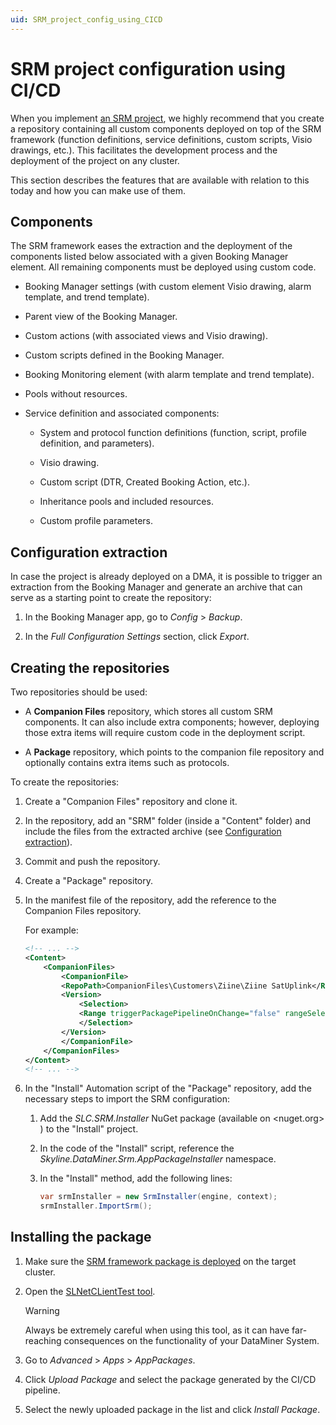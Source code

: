 ```yaml
---
uid: SRM_project_config_using_CICD
---
```


# SRM project configuration using CI/CD

When you implement [an SRM project](xref:About_SRM), we highly recommend that you create a repository containing all custom components deployed on top of the SRM framework (function definitions, service definitions, custom scripts, Visio drawings, etc.). This facilitates the development process and the deployment of the project on any cluster.

This section describes the features that are available with relation to this today and how you can make use of them.

## Components

The SRM framework eases the extraction and the deployment of the components listed below associated with a given Booking Manager element. All remaining components must be deployed using custom code.

- Booking Manager settings (with custom element Visio drawing, alarm template, and trend template).

- Parent view of the Booking Manager.

- Custom actions (with associated views and Visio drawing).

- Custom scripts defined in the Booking Manager.

- Booking Monitoring element (with alarm template and trend template).

- Pools without resources.

- Service definition and associated components:

  - System and protocol function definitions (function, script, profile definition, and parameters).

  - Visio drawing.

  - Custom script (DTR, Created Booking Action, etc.).

  - Inheritance pools and included resources.

  - Custom profile parameters.

## Configuration extraction

In case the project is already deployed on a DMA, it is possible to trigger an extraction from the Booking Manager and generate an archive that can serve as a starting point to create the repository:

1. In the Booking Manager app, go to *Config* > *Backup*.

1. In the *Full Configuration Settings* section, click *Export*.

## Creating the repositories

Two repositories should be used:

- A **Companion Files** repository, which stores all custom SRM components. It can also include extra components; however, deploying those extra items will require custom code in the deployment script.

- A **Package** repository, which points to the companion file repository and optionally contains extra items such as protocols.

To create the repositories:

1. Create a "Companion Files" repository and clone it.

1. In the repository, add an "SRM" folder (inside a "Content" folder) and include the files from the extracted archive (see [Configuration extraction](#configuration-extraction)).

1. Commit and push the repository.

1. Create a "Package" repository.

1. In the manifest file of the repository, add the reference to the Companion Files repository.

   For example:

   ```xml
   <!-- ... -->
   <Content>
       <CompanionFiles>
           <CompanionFile>
           <RepoPath>CompanionFiles\Customers\Ziine\Ziine SatUplink</RepoPath>
           <Version>
               <Selection>
               <Range triggerPackagePipelineOnChange="false" rangeSelection="latestRelease">1.0.0.X</Range>
               </Selection>
           </Version>
           </CompanionFile>
       </CompanionFiles>
   </Content>
   <!-- ... -->
   ```

1. In the "Install" Automation script of the "Package" repository, add the necessary steps to import the SRM configuration:

   1. Add the *SLC.SRM.Installer* NuGet package (available on <nuget.org> ) to the "Install" project.

   1. In the code of the "Install" script, reference the *Skyline.DataMiner.Srm.AppPackageInstaller* namespace.

   1. In the "Install" method, add the following lines:

      ```csharp
      var srmInstaller = new SrmInstaller(engine, context);
      srmInstaller.ImportSrm();
      ```

## Installing the package

1. Make sure the [SRM framework package is deployed](xref:deploying_srm) on the target cluster.

1. Open the [SLNetCLientTest tool](xref:Opening_the_SLNetClientTest_tool).

   > [!WARNING]
   > Always be extremely careful when using this tool, as it can have far-reaching consequences on the functionality of your DataMiner System.

1. Go to *Advanced* > *Apps* > *AppPackages*.

1. Click *Upload Package* and select the package generated by the CI/CD pipeline.

1. Select the newly uploaded package in the list and click *Install Package*.
